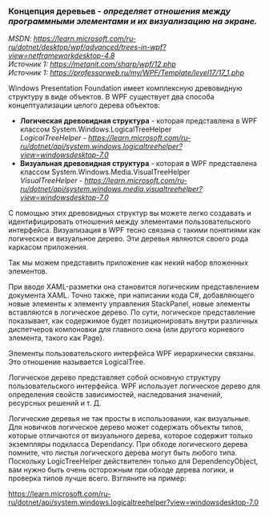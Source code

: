### Концепция деревьев - *определяет отношения между программными элементами и их визуализацию на экране.* 

*MSDN: https://learn.microsoft.com/ru-ru/dotnet/desktop/wpf/advanced/trees-in-wpf?view=netframeworkdesktop-4.8* <br>
*Источник 1: https://metanit.com/sharp/wpf/12.php* <br>
*Источник 1: https://professorweb.ru/my/WPF/Template/level17/17_1.php* <br>

Windows Presentation Foundation имеет комплексную древовидную структуру в виде объектов.
В WPF существует два способа концептуализации целого дерева объектов: <br>
* __Логическая древовидная структура__ - которая представлена в WPF классом System.Windows.LogicalTreeHelper <br>
    _LogicalTreeHelper - https://learn.microsoft.com/ru-ru/dotnet/api/system.windows.logicaltreehelper?view=windowsdesktop-7.0_
* __Визуальная древовидная структура__ - которая в WPF представлена классом System.Windows.Media.VisualTreeHelper <br>
    _VisualTreeHelper - https://learn.microsoft.com/ru-ru/dotnet/api/system.windows.media.visualtreehelper?view=windowsdesktop-7.0_

С помощью этих древовидных структур вы можете легко создавать и идентифицировать отношения между элементами пользовательского интерфейса.
Визуализация в WPF тесно связана с такими понятиями как логическое и визуальное дерево. Эти деревья являются своего рода каркасом приложения. 


Так мы можем представить приложение как некий набор вложенных элементов. <br>





При вводе XAML-разметки она становится логическим представлением документа XAML. Точно также, при написании кода C#, добавляющего новые элементы к элементу управления StackPanel, новые элементы вставляются в логическое дерево. По сути, логическое представление показывает, как содержимое будет позиционировать внутри различных диспетчеров компоновки для главного окна (или другого корневого элемента, такого как Page). <br>

Элементы пользовательского интерфейса WPF иерархически связаны. Это отношение называется LogicalTree.

Логическое дерево представляет собой основную структуру пользовательского интерфейса. WPF использует логическое дерево для определения свойств зависимостей, наследования значений, ресурсных решений и т. Д.



Логические деревья не так просты в использовании, как визуальные. Для новичков логическое дерево может содержать объекты типов, которые отличаются от визуального дерева, которое содержит только экземпляры подкласса Dependancy. При обходе логического дерева помните, что листья логического дерева могут быть любого типа. Поскольку LogicTreeHelper действителен только для DependencyObject, вам нужно быть очень осторожным при обходе дерева логики, и проверка типов лучше всего. Взгляните на пример:

https://learn.microsoft.com/ru-ru/dotnet/api/system.windows.logicaltreehelper?view=windowsdesktop-7.0
